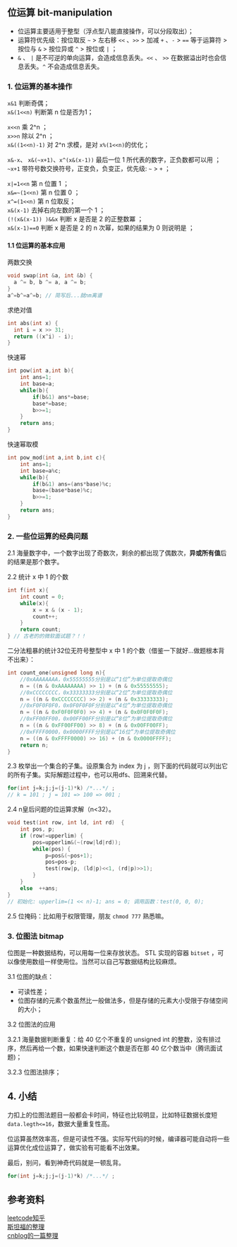 ## 位运算 bit-manipulation

+ 位运算主要适用于整型（浮点型八能直接操作，可以分段取出）；
+ 运算符优先级：按位取反 `~` > 左右移 `<<` 、`>>` > 加减 `+` 、`-` > `==` 等于运算符 > 按位与 `&` > 按位异或 `^` > 按位或 `|` ；
+ `&` 、 `|` 是不可逆的单向运算，会造成信息丢失。`<<` 、 `>>` 在数据溢出时也会信息丢失。`^` 不会造成信息丢失。

### 1. 位运算的基本操作

`x&1` 判断奇偶；  
`x&(1<<n)` 判断第 n 位是否为1；    

`x<<n` 乘 2^n ；  
`x>>n` 除以 2^n ；  
`x&((1<<n)-1)` 对 2^n 求模，是对 `x%(1<<n)`的优化；  

`x&-x`、 `x&(~x+1)`、`x^(x&(x-1))` 最后一位 1 所代表的数字，正负数都可以用 ；  
`~x+1` 带符号数交换符号，正变负，负变正，优先级: `~` > `+` ；  

`x|=1<<n` 第 n 位置 1 ；  
`x&=~(1<<n)` 第 n 位置 0 ；   
`x^=(1<<n)` 第 n 位取反；   
`x&(x-1)` 去掉右向左数的第一个 1 ；  
`(!(x&(x-1)) )&&x` 判断 x 是否是 2 的正整数冪 ；  
`x&(x-1)==0` 判断 x 是否是 2 的 n 次幂，如果的结果为 0 则说明是 ；  

#### 1.1 位运算的基本应用  
两数交换
```cpp
void swap(int &a, int &b) {   
  a ^= b, b ^= a, a ^= b;  
}      
a^=b^=a^=b; // 简写后...就nm离谱
```
求绝对值
```cpp
int abs(int x) {   
  int i = x >> 31;    
  return ((x^i) - i);    
}   
```
快速幂
```cpp
int pow(int a,int b){   
    int ans=1;   
    int base=a;   
    while(b){   
        if(b&1) ans*=base;   
        base*=base;   
        b>>=1;   
    }   
    return ans;   
}   
```
快速幂取模
```cpp
int pow_mod(int a,int b,int c){   
    int ans=1;   
    int base=a%c;   
    while(b){   
        if(b&1) ans=(ans*base)%c;   
        base=(base*base)%c;   
        b>>=1;   
    }   
    return ans;   
}   
```   
### 2. 一些位运算的经典问题

2.1 海量数字中，一个数字出现了奇数次，剩余的都出现了偶数次，**异或所有值**后的结果是那个数字。

2.2 统计 x 中 1 的个数
```cpp
int f(int x){   
    int count = 0;   
    while(x){    
        x = x & (x - 1);     
        count++;    
    }   
    return count;  
} // 古老的的微软面试题？！！
```  

二分法粗暴的统计32位无符号整型中 x 中 1 的个数（借鉴一下就好...做题根本背不出来）：
```cpp
int count_one(unsigned long n){     
    //0xAAAAAAAA，0x55555555分别是以“1位”为单位提取奇偶位   
    n = ((n & 0xAAAAAAAA) >> 1) + (n & 0x55555555);   
    //0xCCCCCCCC，0x33333333分别是以“2位”为单位提取奇偶位   
    n = ((n & 0xCCCCCCCC) >> 2) + (n & 0x33333333);   
    //0xF0F0F0F0，0x0F0F0F0F分别是以“4位”为单位提取奇偶位   
    n = ((n & 0xF0F0F0F0) >> 4) + (n & 0x0F0F0F0F);   
    //0xFF00FF00，0x00FF00FF分别是以“8位”为单位提取奇偶位   
    n = ((n & 0xFF00FF00) >> 8) + (n & 0x00FF00FF);   
    //0xFFFF0000，0x0000FFFF分别是以“16位”为单位提取奇偶位   
    n = ((n & 0xFFFF0000) >> 16) + (n & 0x0000FFFF);   
    return n;  
}
```

2.3 枚举出一个集合的子集。设原集合为 index 为 j ，则下面的代码就可以列出它的所有子集。实际解题过程中，也可以用dfs、回溯来代替。
```cpp
for(int j=k;j;j=(j-1)*k) /*...*/ ;    
// k = 101 ; j = 101 => 100 => 001 ;
```

2.4 n皇后问题的位运算求解（n<32）。
```cpp
void test(int row, int ld, int rd)  {       
    int pos, p;        
    if (row!=upperlim) {            
        pos=upperlim&(~(row|ld|rd));     
        while(pos) {       
            p=pos&(~pos+1);         
            pos=pos-p;   
            test(row|p, (ld|p)<<1, (rd|p)>>1);    
        }  
    }  
    else  ++ans;  
}  
// 初始化: upperlim=(1 << n)-1; ans = 0; 调用函数：test(0, 0, 0);   
```

2.5 位掩码：比如用于权限管理，朋友 `chmod 777` 熟悉嘛。

### 3. 位图法 bitmap

位图是一种数据结构，可以用每一位来存放状态。 STL 实现的容器 `bitset` ，可以像使用数组一样使用位。当然可以自己写数据结构比较麻烦。

3.1 位图的缺点：
+ 可读性差；
+ 位图存储的元素个数虽然比一般做法多，但是存储的元素大小受限于存储空间的大小；  

3.2 位图法的应用  

3.2.1 海量数据判断重复：给 40 亿个不重复的 unsigned int 的整数，没有排过序，然后再给一个数，如果快速判断这个数是否在那 40 亿个数当中（腾讯面试题)；

3.2.3 位图法排序；  

## 4. 小结

力扣上的位图法题目一般都会卡时间，特征也比较明显，比如特征数据长度短`data.legth<=16`，数据大量重复性高。

位运算虽然效率高，但是可读性不强。实际写代码的时候，编译器可能自动将一些运算优化成位运算了，做实验有可能看不出效果。

最后，别问，看到神奇代码就是一顿乱背。
```cpp
for(int j=k;j;j=(j-1)*k) /*...*/ ;
```

## 参考资料

[leetcode知乎](https://www.zhihu.com/question/38206659/answer/736472332)     
[斯坦福的整理](http://graphics.stanford.edu/~seander/bithacks.html#OperationCounting)  
[cnblog的一篇整理](https://www.cnblogs.com/thrillerz/p/4530108.html)  
